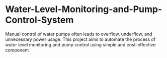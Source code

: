 # Water-Level-Monitoring-and-Pump-Control-System
Manual control of water pumps often leads to overflow, underflow, and unnecessary power usage. This project aims to automate the process of water level monitoring and pump control using simple and cost-effective component
